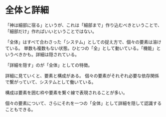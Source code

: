 # 全体と詳細

「神は細部に宿る」というが、これは「細部まで」作り込むべきということで、「細部だけ」作ればいいということではない。

「全体」はすべて合わさった「システム」としての捉え方で、個々の要素は溶けている。
単数も複数もない状態。ひとつの「全」として動いている。「機能」というべきかも。詳細は隠されている。

「詳細を隠す」のが「全体」としての特徴。

詳細に見ていくと、要素と構成がある。
個々の要素がそれぞれ必要な依存関係で繋がっていて、システムとして働いている。

構成は要素を囲む枠や要素を繋ぐ線で表現されることが多い。

個々の要素について、さらにそれを一つの「全体」として詳細を隠して認識することもできる。
